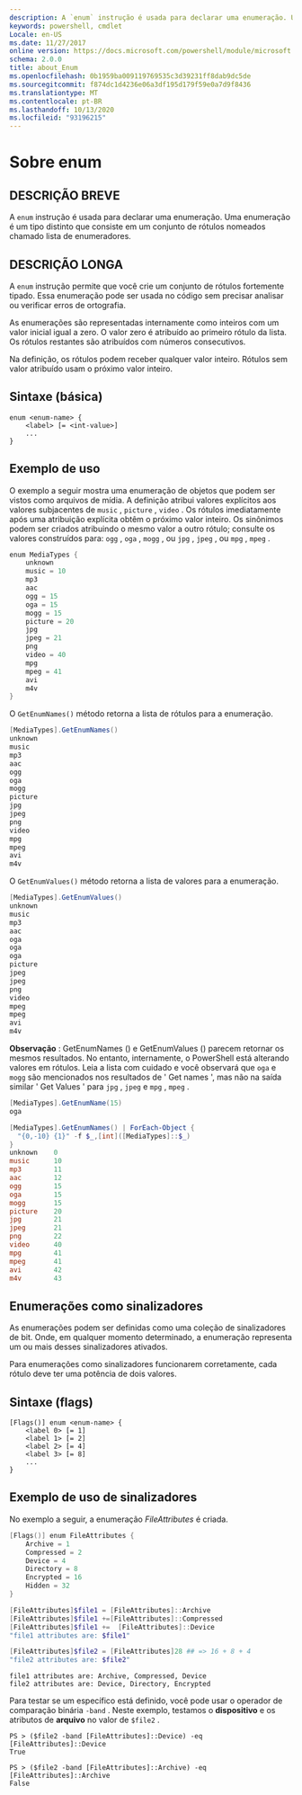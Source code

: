 ```yaml
---
description: A `enum` instrução é usada para declarar uma enumeração. Uma enumeração é um tipo distinto que consiste em um conjunto de rótulos nomeados chamado lista de enumeradores.
keywords: powershell, cmdlet
Locale: en-US
ms.date: 11/27/2017
online version: https://docs.microsoft.com/powershell/module/microsoft.powershell.core/about/about_enum?view=powershell-5.1&WT.mc_id=ps-gethelp
schema: 2.0.0
title: about_Enum
ms.openlocfilehash: 0b1959ba009119769535c3d39231ff8dab9dc5de
ms.sourcegitcommit: f874dc1d4236e06a3df195d179f59e0a7d9f8436
ms.translationtype: MT
ms.contentlocale: pt-BR
ms.lasthandoff: 10/13/2020
ms.locfileid: "93196215"
---
```

# <a name="about-enum"></a>Sobre enum

## <a name="short-description"></a>DESCRIÇÃO BREVE

A `enum` instrução é usada para declarar uma enumeração. Uma enumeração é um tipo distinto que consiste em um conjunto de rótulos nomeados chamado lista de enumeradores.

## <a name="long-description"></a>DESCRIÇÃO LONGA

A `enum` instrução permite que você crie um conjunto de rótulos fortemente tipado. Essa enumeração pode ser usada no código sem precisar analisar ou verificar erros de ortografia.

As enumerações são representadas internamente como inteiros com um valor inicial igual a zero. O valor zero é atribuído ao primeiro rótulo da lista. Os rótulos restantes são atribuídos com números consecutivos.

Na definição, os rótulos podem receber qualquer valor inteiro. Rótulos sem valor atribuído usam o próximo valor inteiro.

## <a name="syntax-basic"></a>Sintaxe (básica)

```syntax
enum <enum-name> {
    <label> [= <int-value>]
    ...
}
```

## <a name="usage-example"></a>Exemplo de uso

O exemplo a seguir mostra uma enumeração de objetos que podem ser vistos como arquivos de mídia. A definição atribui valores explícitos aos valores subjacentes de `music` , `picture` , `video` . Os rótulos imediatamente após uma atribuição explícita obtêm o próximo valor inteiro. Os sinônimos podem ser criados atribuindo o mesmo valor a outro rótulo; consulte os valores construídos para: `ogg` , `oga` , `mogg` , ou `jpg` , `jpeg` , ou `mpg` , `mpeg` .

```powershell
enum MediaTypes {
    unknown
    music = 10
    mp3
    aac
    ogg = 15
    oga = 15
    mogg = 15
    picture = 20
    jpg
    jpeg = 21
    png
    video = 40
    mpg
    mpeg = 41
    avi
    m4v
}
```

O `GetEnumNames()` método retorna a lista de rótulos para a enumeração.

```powershell
[MediaTypes].GetEnumNames()
unknown
music
mp3
aac
ogg
oga
mogg
picture
jpg
jpeg
png
video
mpg
mpeg
avi
m4v
```

O `GetEnumValues()` método retorna a lista de valores para a enumeração.

```powershell
[MediaTypes].GetEnumValues()
unknown
music
mp3
aac
oga
oga
oga
picture
jpeg
jpeg
png
video
mpeg
mpeg
avi
m4v
```

**Observação** : GetEnumNames () e GetEnumValues () parecem retornar os mesmos resultados.
No entanto, internamente, o PowerShell está alterando valores em rótulos. Leia a lista com cuidado e você observará que `oga` e `mogg` são mencionados nos resultados de ' Get names ', mas não na saída similar ' Get Values ' para `jpg` , `jpeg` e `mpg` , `mpeg` .

```powershell
[MediaTypes].GetEnumName(15)
oga

[MediaTypes].GetEnumNames() | ForEach-Object {
  "{0,-10} {1}" -f $_,[int]([MediaTypes]::$_)
}
unknown    0
music      10
mp3        11
aac        12
ogg        15
oga        15
mogg       15
picture    20
jpg        21
jpeg       21
png        22
video      40
mpg        41
mpeg       41
avi        42
m4v        43
```

## <a name="enumerations-as-flags"></a>Enumerações como sinalizadores

As enumerações podem ser definidas como uma coleção de sinalizadores de bit.
Onde, em qualquer momento determinado, a enumeração representa um ou mais desses sinalizadores ativados.

Para enumerações como sinalizadores funcionarem corretamente, cada rótulo deve ter uma potência de dois valores.

## <a name="syntax-flags"></a>Sintaxe (flags)

```syntax
[Flags()] enum <enum-name> {
    <label 0> [= 1]
    <label 1> [= 2]
    <label 2> [= 4]
    <label 3> [= 8]
    ...
}
```

## <a name="flags-usage-example"></a>Exemplo de uso de sinalizadores

No exemplo a seguir, a enumeração *FileAttributes* é criada.

```powershell
[Flags()] enum FileAttributes {
    Archive = 1
    Compressed = 2
    Device = 4
    Directory = 8
    Encrypted = 16
    Hidden = 32
}

[FileAttributes]$file1 = [FileAttributes]::Archive
[FileAttributes]$file1 +=[FileAttributes]::Compressed
[FileAttributes]$file1 +=  [FileAttributes]::Device
"file1 attributes are: $file1"

[FileAttributes]$file2 = [FileAttributes]28 ## => 16 + 8 + 4
"file2 attributes are: $file2"
```

```output
file1 attributes are: Archive, Compressed, Device
file2 attributes are: Device, Directory, Encrypted
```

Para testar se um específico está definido, você pode usar o operador de comparação binária `-band` . Neste exemplo, testamos o **dispositivo** e os atributos de **arquivo** no valor de `$file2` .

```
PS > ($file2 -band [FileAttributes]::Device) -eq [FileAttributes]::Device
True

PS > ($file2 -band [FileAttributes]::Archive) -eq [FileAttributes]::Archive
False
```

